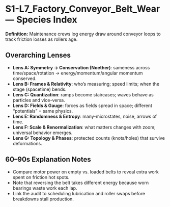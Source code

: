 # S1-L7_Factory_Conveyor_Belt_Wear — Species Index
**Definition:** Maintenance crews log energy draw around conveyor loops to track friction losses as rollers age.
## Overarching Lenses

- **Lens A: Symmetry -> Conservation (Noether)**: sameness across time/space/rotation → energy/momentum/angular momentum conserved.
- **Lens B: Frames & Relativity**: who’s measuring; speed limits; when the stage (spacetime) bends.
- **Lens C: Quantization**: ramps become staircases; waves behave as particles and vice-versa.
- **Lens D: Fields & Gauge**: forces as fields spread in space; different “potentials” = same physics.
- **Lens E: Randomness & Entropy**: many-microstates, noise, arrows of time.
- **Lens F: Scale & Renormalization**: what matters changes with zoom; universal behavior emerges.
- **Lens G: Topology & Phases**: protected counts (knots/holes) that survive deformations.

## 60–90s Explanation Notes
- Compare motor power on empty vs. loaded belts to reveal extra work spent on friction hot spots.
- Note that reversing the belt takes different energy because worn bearings waste work each lap.
- Link the audit to scheduling lubrication and roller swaps before breakdowns stall production.
